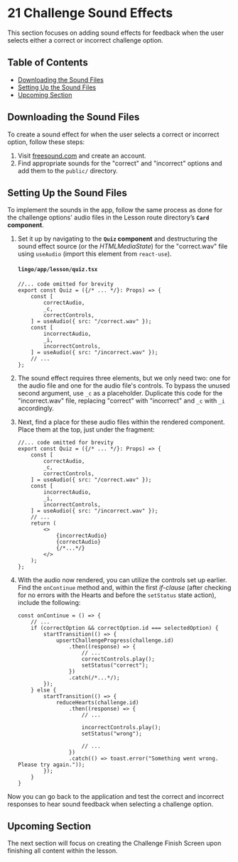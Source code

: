 # 21 Challenge Sound Effects

This section focuses on adding sound effects for feedback when the user selects either a correct or incorrect challenge option.

## Table of Contents

- [Downloading the Sound Files](#downloading-the-sound-files)
- [Setting Up the Sound Files](#setting-up-the-sound-files)
- [Upcoming Section](#upcoming-section)

## Downloading the Sound Files

To create a sound effect for when the user selects a correct or incorrect option, follow these steps:

1. Visit [freesound.com](https://freesound.org/) and create an account.
2. Find appropriate sounds for the "correct" and "incorrect" options and add them to the `public/` directory.

## Setting Up the Sound Files

To implement the sounds in the app, follow the same process as done for the challenge options' audio files in the Lesson route directory’s **`Card` component**.

1. Set it up by navigating to the **`Quiz` component** and destructuring the sound effect source (or the _HTMLMediaState_) for the "correct.wav" file using `useAudio` (import this element from `react-use`).

    #### `lingo/app/lesson/quiz.tsx`

    ```tsx
    //... code omitted for brevity
    export const Quiz = ({/* ... */}: Props) => {
        const [
            correctAudio,
            _c,
            correctControls,
        ] = useAudio({ src: "/correct.wav" });
        const [
            incorrectAudio,
            _i,
            incorrectControls,
        ] = useAudio({ src: "/incorrect.wav" });
        // ...
    };
    ```

2. The sound effect requires three elements, but we only need two: one for the audio file and one for the audio file's controls. To bypass the unused second argument, use `_c` as a placeholder. Duplicate this code for the "incorrect.wav" file, replacing "correct" with "incorrect" and `_c` with `_i` accordingly.

3. Next, find a place for these audio files within the rendered component. Place them at the top, just under the fragment:

    ```tsx
    //... code omitted for brevity
    export const Quiz = ({/* ... */}: Props) => {
        const [
            correctAudio,
            _c,
            correctControls,
        ] = useAudio({ src: "/correct.wav" });
        const [
            incorrectAudio,
            _i,
            incorrectControls,
        ] = useAudio({ src: "/incorrect.wav" });
        // ...
        return (
            <>
                {incorrectAudio}
                {correctAudio}
                {/*...*/}
            </>
        );
    };
    ```

4. With the audio now rendered, you can utilize the controls set up earlier. Find the `onContinue` method and, within the first _if-clause_ (after checking for no errors with the Hearts and before the `setStatus` state action), include the following:

    ```tsx
    const onContinue = () => {
        // ...
        if (correctOption && correctOption.id === selectedOption) {
            startTransition(() => {
                upsertChallengeProgress(challenge.id)
                    .then((response) => {
                        // ...
                        correctControls.play();
                        setStatus("correct");
                    })
                    .catch(/*...*/);
            });
        } else {
            startTransition(() => {
                reduceHearts(challenge.id)
                    .then((response) => {
                        // ...
                        
                        incorrectControls.play();
                        setStatus("wrong");
                        
                        // ...
                    })
                    .catch(() => toast.error("Something went wrong. Please try again."));
            });
        }
    }
    ```

Now you can go back to the application and test the correct and incorrect responses to hear sound feedback when selecting a challenge option.


## Upcoming Section

The next section will focus on creating the Challenge Finish Screen upon finishing all content within the lesson.
